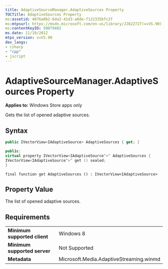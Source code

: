 ```yaml
---
title: AdaptiveSourceManager.AdaptiveSources Property
TOCTitle: AdaptiveSources Property
ms:assetid: 4876a0b2-6da2-41d3-a8de-f122335bfc2f
ms:mtpsurl: https://msdn.microsoft.com/en-us/library/JJ822727(v=VS.90)
ms:contentKeyID: 50079482
ms.date: 11/19/2012
mtps_version: v=VS.90
dev_langs:
- csharp
- "cpp"
- jscript
---
```


# AdaptiveSourceManager.AdaptiveSources Property

**Applies to:** Windows Store apps only

Gets the list of opened adaptive sources.

## Syntax

```csharp
public IVectorView<IAdaptiveSource> AdaptiveSources { get; }
```

```cpp
public:
virtual property IVectorView<IAdaptiveSource^>^ AdaptiveSources {
IVectorView<IAdaptiveSource^>^ get () sealed;
}
```

```jscript
final function get AdaptiveSources () : IVectorView<IAdaptiveSource>
```

## Property Value

The list of opened adaptive sources.

## Requirements

|||
|--- |--- |
|**Minimum supported client**|Windows 8|
|**Minimum supported server**|Not Supported|
|**Metadata**|Microsoft.Media.AdaptiveStreaming.winmd|

